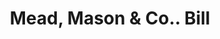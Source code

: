 ---
doi: 10.7916/D8C267MC
date_other: '1884'
date_other_textual: '1884'
form: printed ephemera
genre:
- Invoices
name:
- Mead, Mason & Co.
object_in_context_url: https://biggert.cul.columbia.edu/items/view/ave_biggert_01635
subject_hierarchical_geographic:
- Lebanon, New Hampshire, United States
subject_name:
- Mead, Mason & Co.
title: Mead, Mason & Co.. Bill
sort_title: Mead, Mason & Co.. Bill
call_number: ave_biggert_01635
coordinates:
- 43.64222222222222,-72.25166666666667
pid: ave_biggert_01635
identifiers: ave_biggert_01635
permalink: /biggert/ave_biggert_01635/
layout: iiif-image-page
---